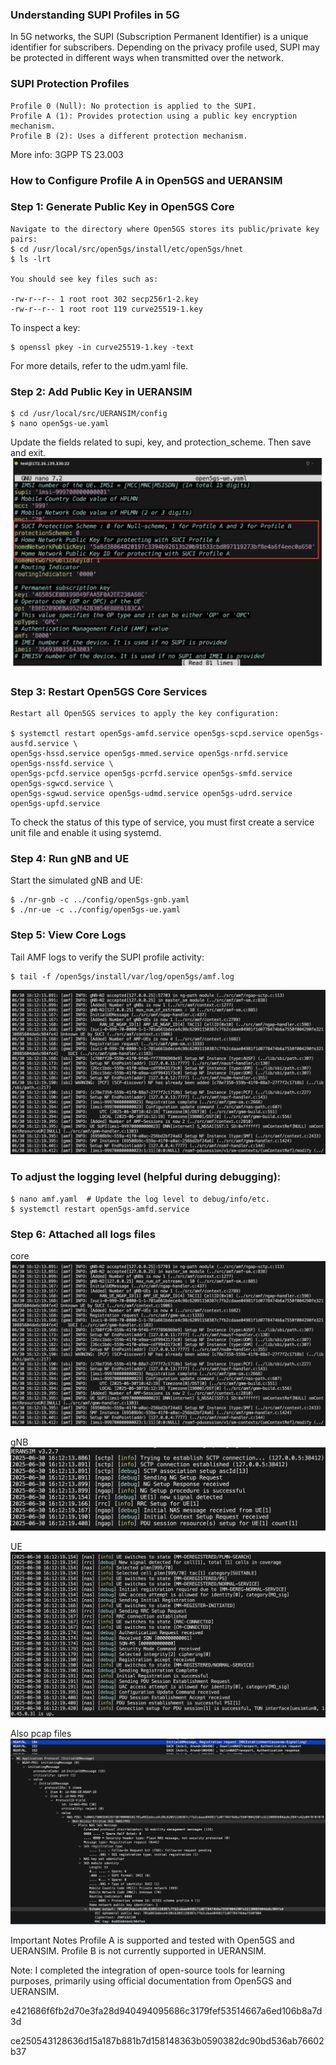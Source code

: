 ### Understanding SUPI Profiles in 5G

In 5G networks, the SUPI (Subscription Permanent Identifier) is a unique identifier for subscribers. Depending on the privacy profile used, SUPI may be protected in different ways when transmitted over the network.

### SUPI Protection Profiles

    Profile 0 (Null): No protection is applied to the SUPI. 
    Profile A (1): Provides protection using a public key encryption mechanism. 
    Profile B (2): Uses a different protection mechanism.

More info: 3GPP TS 23.003

### How to Configure Profile A in Open5GS and UERANSIM

### Step 1: Generate Public Key in Open5GS Core
    Navigate to the directory where Open5GS stores its public/private key pairs:
    $ cd /usr/local/src/open5gs/install/etc/open5gs/hnet
    $ ls -lrt

    You should see key files such as:

    -rw-r--r-- 1 root root 302 secp256r1-2.key
    -rw-r--r-- 1 root root 119 curve25519-1.key

To inspect a key:

    $ openssl pkey -in curve25519-1.key -text

For more details, refer to the udm.yaml file.

### Step 2: Add Public Key in UERANSIM

    $ cd /usr/local/src/UERANSIM/config
    $ nano open5gs-ue.yaml

Update the fields related to supi, key, and protection_scheme. Then save and exit.
![ue_config_highlights](../../Pictures/ue_highlighted.png)


### Step 3: Restart Open5GS Core Services

    Restart all Open5GS services to apply the key configuration:

    $ systemctl restart open5gs-amfd.service open5gs-scpd.service open5gs-ausfd.service \
    open5gs-hssd.service open5gs-mmed.service open5gs-nrfd.service open5gs-nssfd.service \
    open5gs-pcfd.service open5gs-pcrfd.service open5gs-smfd.service open5gs-sgwcd.service \
    open5gs-sgwud.service open5gs-udmd.service open5gs-udrd.service open5gs-upfd.service

To check the status of this type of service, you must first create a service unit file and enable it using systemd.

### Step 4: Run gNB and UE

Start the simulated gNB and UE:

    $ ./nr-gnb -c ../config/open5gs-gnb.yaml
    $ ./nr-ue -c ../config/open5gs-ue.yaml

### Step 5: View Core Logs

Tail AMF logs to verify the SUPI profile activity:

    $ tail -f /open5gs/install/var/log/open5gs/amf.log
![AMF_logs](../../Pictures/AMF_logs.png)


### To adjust the logging level (helpful during debugging):

    $ nano amf.yaml  # Update the log level to debug/info/etc.
    $ systemctl restart open5gs-amfd.service 

### Step 6: Attached all logs files 
core
![AMF_logs](../../Pictures/AMF_logs.png)

gNB
![gNB_logs](../../Pictures/gnb_logs.png)

UE
![UE_logs](../../Pictures/ue_logs.png)

Also pcap files
![Wireshark_pcap](../../Pictures/SUCI_profileA.png)



Important Notes
    Profile A is supported and tested with Open5GS and UERANSIM.
    Profile B is not currently supported in UERANSIM.

Note:
    I completed the integration of open-source tools for learning purposes, primarily using official documentation from Open5GS and UERANSIM.



e421686f6fb2d70e3fa28d940494095686c3179fef53514667a6ed106b8a7d3d

ce250543128636d15a187b881b7d158148363b0590382dc90bd536ab76602b37